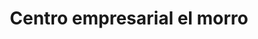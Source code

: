 ---
title: "Centro empresarial el morro"
url: /lecheria/centro-empresarial-el-morro/
shop: Einkaufszentrum
---